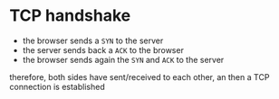 TCP handshake
===
- the browser sends a `SYN` to the server 
- the server sends back a `ACK` to the browser 
- the browser sends again the `SYN` and `ACK` to the server 

therefore, both sides have sent/received to each other, an then a TCP connection is established